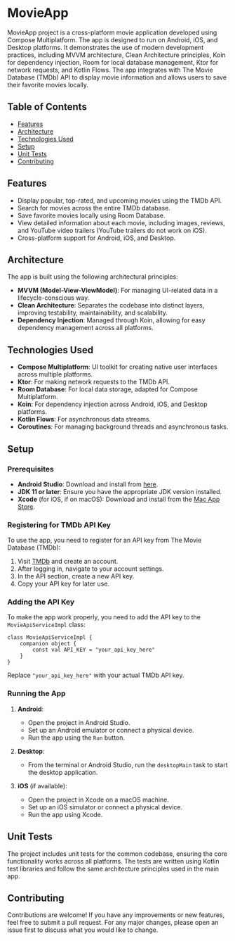 # MovieApp

MovieApp project is a cross-platform movie application developed using Compose Multiplatform. The app is designed to run on Android, iOS,
and Desktop platforms. It demonstrates the use of modern development practices, including MVVM architecture, 
Clean Architecture principles, Koin for dependency injection, Room for local database management, Ktor for network requests, and Kotlin Flows. 
The app integrates with The Movie Database (TMDb) API to display movie information and allows users to save their favorite movies locally.

## Table of Contents

- [Features](#features)
- [Architecture](#architecture)
- [Technologies Used](#technologies-used)
- [Setup](#setup)
- [Unit Tests](#unit-tests)
- [Contributing](#contributing)

## Features

- Display popular, top-rated, and upcoming movies using the TMDb API.
- Search for movies across the entire TMDb database.
- Save favorite movies locally using Room Database.
- View detailed information about each movie, including images, reviews, and YouTube video trailers (YouTube trailers do not work on iOS).
- Cross-platform support for Android, iOS, and Desktop.

## Architecture

The app is built using the following architectural principles:

- **MVVM (Model-View-ViewModel)**: For managing UI-related data in a lifecycle-conscious way.
- **Clean Architecture**: Separates the codebase into distinct layers, improving testability, maintainability, and scalability.
- **Dependency Injection**: Managed through Koin, allowing for easy dependency management across all platforms.

## Technologies Used

- **Compose Multiplatform**: UI toolkit for creating native user interfaces across multiple platforms.
- **Ktor**: For making network requests to the TMDb API.
- **Room Database**: For local data storage, adapted for Compose Multiplatform.
- **Koin**: For dependency injection across Android, iOS, and Desktop platforms.
- **Kotlin Flows**: For asynchronous data streams.
- **Coroutines**: For managing background threads and asynchronous tasks.

## Setup

### Prerequisites

- **Android Studio**: Download and install from [here](https://developer.android.com/studio).
- **JDK 11 or later**: Ensure you have the appropriate JDK version installed.
- **Xcode** (for iOS, if on macOS): Download and install from the [Mac App Store](https://apps.apple.com/us/app/xcode/id497799835?mt=12).

### Registering for TMDb API Key

To use the app, you need to register for an API key from The Movie Database (TMDb):

1. Visit [TMDb](https://www.themoviedb.org/signup) and create an account.
2. After logging in, navigate to your account settings.
3. In the API section, create a new API key.
4. Copy your API key for later use.

### Adding the API Key

To make the app work properly, you need to add the API key to the `MovieApiServiceImpl` class:

```
class MovieApiServiceImpl {
    companion object {
        const val API_KEY = "your_api_key_here"
    }
}
```
Replace `"your_api_key_here"` with your actual TMDb API key.

### Running the App

1. **Android**:
    - Open the project in Android Studio.
    - Set up an Android emulator or connect a physical device.
    - Run the app using the `Run` button.

2. **Desktop**:
    - From the terminal or Android Studio, run the `desktopMain` task to start the desktop application.

3. **iOS** (if available):
    - Open the project in Xcode on a macOS machine.
    - Set up an iOS simulator or connect a physical device.
    - Run the app using Xcode.

## Unit Tests

The project includes unit tests for the common codebase, ensuring the core functionality works across all platforms. The tests are written using Kotlin test libraries and follow the same architecture principles used in the main app.

## Contributing

Contributions are welcome! If you have any improvements or new features, feel free to submit a pull request. For any major changes, please open an issue first to discuss what you would like to change.






